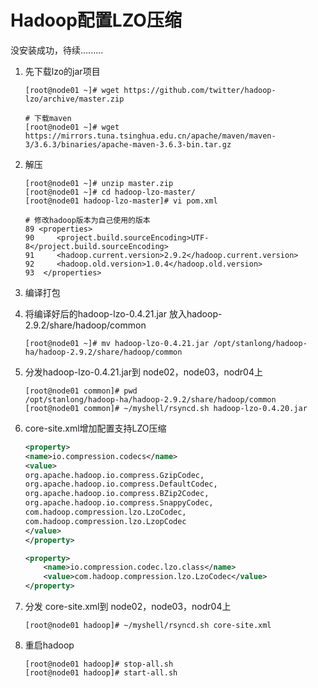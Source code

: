 # Hadoop配置LZO压缩

没安装成功，待续.........

1. 先下载lzo的jar项目

   ```shell
   [root@node01 ~]# wget https://github.com/twitter/hadoop-lzo/archive/master.zip
   
   # 下载maven
   [root@node01 ~]# wget https://mirrors.tuna.tsinghua.edu.cn/apache/maven/maven-3/3.6.3/binaries/apache-maven-3.6.3-bin.tar.gz
   ```

2. 解压

   ```shell
   [root@node01 ~]# unzip master.zip 
   [root@node01 ~]# cd hadoop-lzo-master/
   [root@node01 hadoop-lzo-master]# vi pom.xml 
   
   # 修改hadoop版本为自己使用的版本
   89 <properties>
   90     <project.build.sourceEncoding>UTF-8</project.build.sourceEncoding>
   91     <hadoop.current.version>2.9.2</hadoop.current.version>
   92     <hadoop.old.version>1.0.4</hadoop.old.version>
   93  </properties>
   ```

3. 编译打包

4. 将编译好后的hadoop-lzo-0.4.21.jar 放入hadoop-2.9.2/share/hadoop/common

   ```shell
   [root@node01 ~]# mv hadoop-lzo-0.4.21.jar /opt/stanlong/hadoop-ha/hadoop-2.9.2/share/hadoop/common
   ```

5. 分发hadoop-lzo-0.4.21.jar到 node02，node03，nodr04上

   ```shell
   [root@node01 common]# pwd
   /opt/stanlong/hadoop-ha/hadoop-2.9.2/share/hadoop/common
   [root@node01 common]# ~/myshell/rsyncd.sh hadoop-lzo-0.4.20.jar
   ```

6. core-site.xml增加配置支持LZO压缩

   ```xml
   <property>
   <name>io.compression.codecs</name>
   <value>
   org.apache.hadoop.io.compress.GzipCodec,
   org.apache.hadoop.io.compress.DefaultCodec,
   org.apache.hadoop.io.compress.BZip2Codec,
   org.apache.hadoop.io.compress.SnappyCodec,
   com.hadoop.compression.lzo.LzoCodec,
   com.hadoop.compression.lzo.LzopCodec
   </value>
   </property>
   
   <property>
       <name>io.compression.codec.lzo.class</name>
       <value>com.hadoop.compression.lzo.LzoCodec</value>
   </property>
   ```

7. 分发 core-site.xml到 node02，node03，nodr04上

   ```shell
   [root@node01 hadoop]# ~/myshell/rsyncd.sh core-site.xml 
   ```

8. 重启hadoop

   ```shell
   [root@node01 hadoop]# stop-all.sh
   [root@node01 hadoop]# start-all.sh
   ```

   



